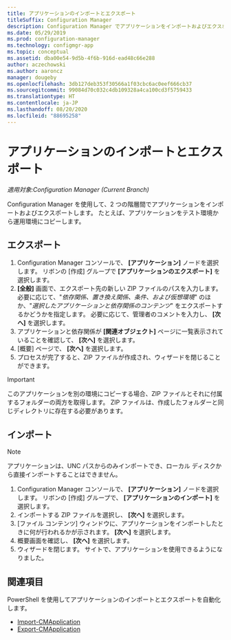 ```yaml
---
title: アプリケーションのインポートとエクスポート
titleSuffix: Configuration Manager
description: Configuration Manager でアプリケーションをインポートおよびエクスポートし、個別の階層間で共有する方法について説明します。
ms.date: 05/29/2019
ms.prod: configuration-manager
ms.technology: configmgr-app
ms.topic: conceptual
ms.assetid: dba00e54-9d5b-4f6b-916d-ead48c66e288
author: aczechowski
ms.author: aaroncz
manager: dougeby
ms.openlocfilehash: 3db127deb353f30566a1f03cbc6ac0eef666cb37
ms.sourcegitcommit: 99084d70c032c4db109328a4ca100cd3f5759433
ms.translationtype: HT
ms.contentlocale: ja-JP
ms.lasthandoff: 08/20/2020
ms.locfileid: "88695258"
---
```

# <a name="import-and-export-applications"></a>アプリケーションのインポートとエクスポート

*適用対象:Configuration Manager (Current Branch)*

Configuration Manager を使用して、2 つの階層間でアプリケーションをインポートおよびエクスポートします。 たとえば、アプリケーションをテスト環境から運用環境にコピーします。

## <a name="export"></a>エクスポート

1. Configuration Manager コンソールで、 **[アプリケーション]** ノードを選択します。 リボンの [作成] グループで **[アプリケーションのエクスポート]** を選択します。
1. **[全般]** 画面で、エクスポート先の新しい ZIP ファイルのパスを入力します。 必要に応じて、"*依存関係、置き換え関係、条件、および仮想環境*" のほか、"*選択したアプリケーションと依存関係のコンテンツ*" をエクスポートするかどうかを指定します。  必要に応じて、管理者のコメントを入力し、 **[次へ]** を選択します。
1. アプリケーションと依存関係が **[関連オブジェクト]** ページに一覧表示されていることを確認して、 **[次へ]** を選択します。
1. [概要] ページで、 **[次へ]** を選択します。
1. プロセスが完了すると、ZIP ファイルが作成され、ウィザードを閉じることができます。

> [!IMPORTANT]
> このアプリケーションを別の環境にコピーする場合、ZIP ファイルとそれに付属するフォルダーの両方を取得します。 ZIP ファイルは、作成したフォルダーと同じディレクトリに存在する必要があります。

## <a name="import"></a>インポート

> [!NOTE]
> アプリケーションは、UNC パスからのみインポートでき、ローカル ディスクから直接インポートすることはできません。

1. Configuration Manager コンソールで、 **[アプリケーション]** ノードを選択します。 リボンの [作成] グループで、 **[アプリケーションのインポート]** を選択します。
1. インポートする ZIP ファイルを選択し、 **[次へ]** を選択します。
1. [ファイル コンテンツ] ウィンドウに、アプリケーションをインポートしたときに何が行われるかが示されます。 **[次へ]** を選択します。
1. 概要画面を確認し、 **[次へ]** を選択します。
1. ウィザードを閉じます。 サイトで、アプリケーションを使用できるようになりました。

## <a name="see-also"></a>関連項目
 
PowerShell を使用してアプリケーションのインポートとエクスポートを自動化します。

* [Import-CMApplication](/powershell/module/configurationmanager/import-cmapplication)
* [Export-CMApplication](/powershell/module/configurationmanager/export-cmapplication)